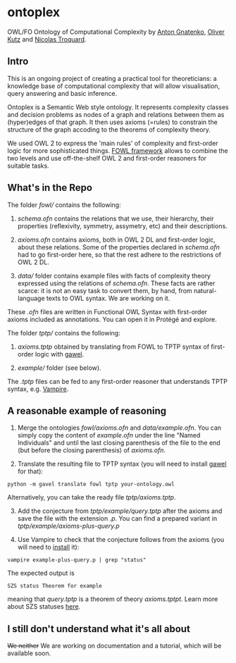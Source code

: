 # ontoplex
OWL/FO Ontology of Computational Complexity by [Anton Gnatenko](https://gnatenko.github.io), [Oliver Kutz](https://www.inf.unibz.it/~okutz/) and [Nicolas Troquard](https://gssi.it/people/professors/lectures-computer-science/item/24936-troquard-nicolas).


## Intro

This is an ongoing project of creating a practical tool for theoreticians: a knowledge base of computational complexity that will allow visualisation, query answering and basic inference.

Ontoplex is a Semantic Web style ontology. It represents complexity classes and decision problems as nodes of a graph and relations between them as (hyper)edges of that graph. It then uses axioms (=rules) to constrain the structure of the graph accoding to the theorems of complexity theory.

We used OWL 2 to express the 'main rules' of complexity and first-order logic for more sophisticated things. [FOWL framework](https://doi.org/10.3233/SW-243440) allows to combine the two levels and use off-the-shelf OWL 2 and first-order reasoners for suitable tasks.


## What's in the Repo

The folder *fowl/* contains the following:

1. *schema.ofn* contains the relations that we use, their hierarchy, their properties (reflexivity, symmetry, assymetry, etc) and their descriptions.

2. *axioms.ofn* contains axioms, both in OWL 2 DL and first-order logic, about these relations. Some of the properties declared in *schema.ofn* had to go first-order here, so that the rest adhere to the restrictions of OWL 2 DL.

3. *data/* folder contains example files with facts of complexity theory expressed using the relations of *schema.ofn*. These facts are rather scarce: it is not an easy task to convert them, by hand, from natural-language texts to OWL syntax. We are working on it.

These *.ofn* files are written in Functional OWL Syntax with first-order axioms included as annotations.  You can open it in Protégé and explore.

The folder *tptp/* contains the following:

1. *axioms.tptp* obtained by translating from FOWL to TPTP syntax of first-order logic with [gawel](https://github.com/gavel-tool/python-gavel-owl).

2. *example/* folder (see below).

The *.tptp* files can be fed to any first-order reasoner that understands TPTP syntax, e.g. [Vampire](https://vprover.github.io).

## A reasonable example of reasoning

1. Merge the ontologies *fowl/axioms.ofn* and *data/example.ofn*. You can simply copy the content of *example.ofn* under the line "Named Individuals" and until the last closing parenthesis of the file to the end (but before the closing parenthesis) of *axioms.ofn*.

2. Translate the resulting file to TPTP syntax (you will need to install [gawel](https://github.com/gavel-tool/python-gavel-owl) for that):

```
python -m gavel translate fowl tptp your-ontology.owl
```

Alternatively, you can take the ready file *tptp/axioms.tptp*.

3. Add the conjecture from *tptp/example/query.tptp* after the axioms and save the file with the extension *.p*. You can find a prepared variant in *tptp/example/axioms-plus-query.p*

4. Use Vampire to check that the conjecture follows from the axioms (you will need to [install](https://github.com/vprover/vampire) it):

```
vampire example-plus-query.p | grep "status"
```

The expected output is

```
SZS status Theorem for example
```

meaning that *query.tptp* is a theorem of theory *axioms.tptpt*. Learn more about SZS statuses [here](https://tptp.org/TPTPTParty/2007/PositionStatements/GeoffSutcliffe_SZS.html).



## I still don't understand what it's all about

~~We neither~~ We are working on documentation and a tutorial, which will be available soon.
